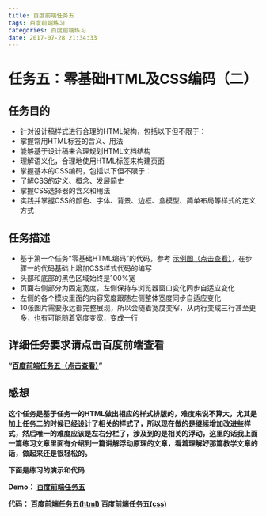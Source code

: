 ```yaml
---
title: 百度前端任务五
tags: 百度前端练习
categories: 百度前端练习
date: 2017-07-28 21:34:33
---
```

任务五：零基础HTML及CSS编码（二）
====
<!-- more -->
任务目的
---

- 针对设计稿样式进行合理的HTML架构，包括以下但不限于：
- 掌握常用HTML标签的含义、用法
- 能够基于设计稿来合理规划HTML文档结构
- 理解语义化，合理地使用HTML标签来构建页面
- 掌握基本的CSS编码，包括以下但不限于：
- 了解CSS的定义、概念、发展简史
- 掌握CSS选择器的含义和用法
- 实践并掌握CSS的颜色、字体、背景、边框、盒模型、简单布局等样式的定义方式

任务描述
---
- 基于第一个任务“零基础HTML编码”的代码，参考 [示例图（点击查看）](http://7xrp04.com1.z0.glb.clouddn.com/task_1_5_1.jpg)，在步骤一的代码基础上增加CSS样式代码的编写
- 头部和底部的黑色区域始终是100%宽
- 页面右侧部分为固定宽度，左侧保持与浏览器窗口变化同步自适应变化
- 左侧的各个模块里面的内容宽度跟随左侧整体宽度同步自适应变化
- 10张图片需要永远都完整展现，所以会随着宽度变窄，从两行变成三行甚至更多，也有可能随着宽度变宽，变成一行

详细任务要求请点击百度前端查看
---
**“[百度前端任务五（点击查看）](http://ife.baidu.com/task/detail?taskId=5)”**

感想
---
**这个任务是基于任务一的HTML做出相应的样式排版的，难度来说不算大，尤其是加上任务二的时候已经设计了相关的样式了，所以现在做的是继续增加改进些样式，然后唯一的难度应该是左右分栏了，涉及到的是相关的浮动，这里的话我上面一篇练习文章里面有介绍到一篇讲解浮动原理的文章，看着理解好那篇教学文章的话，做起来还是很轻松的。**

**下面是练习的演示和代码**

**Demo：
[百度前端任务五](https://rason00.github.io/rason/baidu/005/index.html)**

**代码：
[百度前端任务五(html)](https://github.com/rason00/rason/blob/gh-pages/baidu/005/index.html)
[百度前端任务五(css)](https://github.com/rason00/rason/blob/gh-pages/baidu/005/style.css)**